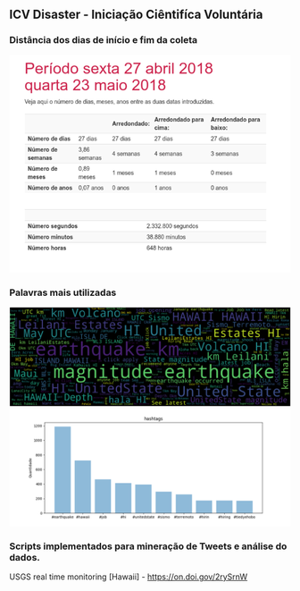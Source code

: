 ## ICV Disaster - Iniciação Ciêntifíca Voluntária
### Distância dos dias de início e fim da coleta
![academico](data_hours.png)
### Palavras mais utilizadas
![academico](wordcloud_hawaii.png)
![academico](hashtags_hawaii.png)
### Scripts implementados para mineração de Tweets e análise do dados.
                  


USGS real time monitoring [Hawaii] - https://on.doi.gov/2rySrnW
